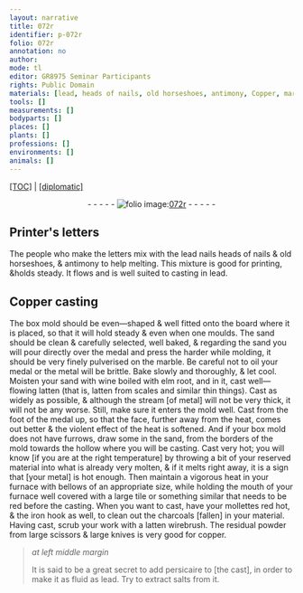```yaml
---
layout: narrative
title: 072r
identifier: p-072r
folio: 072r
annotation: no
author:
mode: tl
editor: GR8975 Seminar Participants
rights: Public Domain
materials: [lead, heads of nails, old horseshoes, antimony, Copper, marble, metal, wine, elm root, well-flowing latten, latten, bellows, tile, copper, persicaire, salts]
tools: []
measurements: []
bodyparts: []
places: []
plants: []
professions: []
environments: []
animals: []
---
```


<p><a href="{{ site.baseurl }}/translation/" target="_blank">[TOC]</a> | <a href="{{ site.baseurl }}/texts/p-072r_tc/">[diplomatic]</a></p><div class="folio" align="center">- - - - - <a href="http://gallica.bnf.fr/ark:/12148/btv1b10500001g/f149.item" target="_blank"><img src="https://cu-mkp.github.io/2017-workshop-edition/assets/photo-icon.png" alt="folio image: " style="display:inline-block; margin-bottom:-3px;"/>072r</a> - - - - - </div>  
  

## Printer's letters

 
The people who make the letters mix with the <span class="m">lead</span> <span class="del">nails</span> <span class="m">heads of nails</span> & <span class="m">old horseshoes</span>, & <span class="m">antimony</span> to help melting. This mixture is good for printing, &holds steady. It flows and is well suited to casting in <span class="m">lead</span>.
 
 
  

## <span class="m">Copper</span> casting

 
The box mold should be even—shaped & well fitted onto the board where it is placed, so that it will hold steady & even when one moulds. The sand should be clean & carefully selected, well baked, & regarding the sand you will pour directly over the medal and press the harder while molding, it should be very finely pulverised on the <span class="m">marble</span>. Be careful not to oil your medal or the <span class="m">metal</span> will be brittle. Bake slowly and thoroughly, & let cool. Moisten your sand with <span class="m">wine</span> boiled with <span class="m">elm root</span>, and in it, cast <span class="m">well—flowing latten</span> (that is, <span class="m">latten</span> from scales and similar thin things). Cast as widely as possible, & although the stream [of <span class="m">metal</span>] will not be very thick, it will not be any worse. Still, make sure it enters the mold well. Cast from the foot of the medal up, so that the face, further away from the heat, comes out better & the violent effect of the heat is softened. And if your box mold does not have furrows, draw some <span class="del"></span> in the sand, from the borders of the mold towards the hollow where you will be casting. Cast very hot; you will know [if you are at the right temperature] by throwing a bit of your reserved material into what is already <span class="del"></span> very molten, & if it melts right away, it is a sign that [your metal] is hot enough. Then maintain a vigorous heat in your furnace with <span class="m">bellows</span> of an appropriate size, while holding the mouth of your furnace well covered with a large <span class="del"></span> <span class="m">tile</span> or something similar that needs to be red before the casting. When you want to cast, have your mollettes red hot, & the iron hook as well, to clean out the charcoals [fallen] in your material. Having cast, scrub your work with a <span class="m">latten</span> wirebrush. The residual powder from large scissors & large knives is very good for <span class="m">copper</span>.
 
> *at left middle margin*
> 
> 
>   It is said to be a great secret to add <span class="m">persicaire</span> to [the cast], in order to make it as fluid as lead. Try to extract <span class="m">salts</span> from it.

